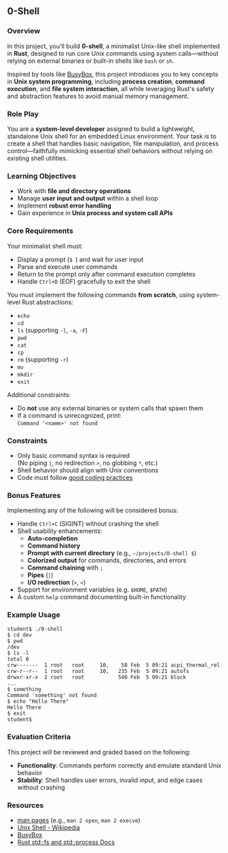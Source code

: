 ## 0-Shell

### Overview

In this project, you'll build **0-shell**, a minimalist Unix-like shell implemented in **Rust**, designed to run core Unix commands using system calls—without relying on external binaries or built-in shells like `bash` or `sh`.

Inspired by tools like [BusyBox](https://en.wikipedia.org/wiki/BusyBox), this project introduces you to key concepts in **Unix system programming**, including **process creation**, **command execution**, and **file system interaction**, all while leveraging Rust's safety and abstraction features to avoid manual memory management.

### Role Play

You are a **system-level developer** assigned to build a lightweight, standalone Unix shell for an embedded Linux environment. Your task is to create a shell that handles basic navigation, file manipulation, and process control—faithfully mimicking essential shell behaviors without relying on existing shell utilities.

### Learning Objectives

- Work with **file and directory operations**
- Manage **user input and output** within a shell loop
- Implement **robust error handling**
- Gain experience in **Unix process and system call APIs**

### Core Requirements

Your minimalist shell must:

- Display a prompt (`$ `) and wait for user input
- Parse and execute user commands
- Return to the prompt only after command execution completes
- Handle `Ctrl+D` (EOF) gracefully to exit the shell

You must implement the following commands **from scratch**, using system-level Rust abstractions:

- `echo`
- `cd`
- `ls` (supporting `-l`, `-a`, `-F`)
- `pwd`
- `cat`
- `cp`
- `rm` (supporting `-r`)
- `mv`
- `mkdir`
- `exit`

Additional constraints:

- Do **not** use any external binaries or system calls that spawn them
- If a command is unrecognized, print:  
  `Command '<name>' not found`

### Constraints

- Only basic command syntax is required  
  (No piping `|`, no redirection `>`, no globbing `*`, etc.)
- Shell behavior should align with Unix conventions
- Code must follow [good coding practices](https://public.01-edu.org/subjects/good-practices/)

### Bonus Features

Implementing any of the following will be considered bonus:

- Handle `Ctrl+C` (SIGINT) without crashing the shell
- Shell usability enhancements:
  - **Auto-completion**
  - **Command history**
  - **Prompt with current directory** (e.g., `~/projects/0-shell $`)
  - **Colorized output** for commands, directories, and errors
  - **Command chaining** with `;`
  - **Pipes** (`|`)
  - **I/O redirection** (`>`, `<`)
- Support for environment variables (e.g. `$HOME`, `$PATH`)
- A custom `help` command documenting built-in functionality

### Example Usage

```shell
student$ ./0-shell
$ cd dev
$ pwd
/dev
$ ls -l
total 0
crw-------  1 root   root     10,    58 Feb  5 09:21 acpi_thermal_rel
crw-r--r--  1 root   root     10,   235 Feb  5 09:21 autofs
drwxr-xr-x  2 root   root           540 Feb  5 09:21 block
...
$ something
Command 'something' not found
$ echo "Hello There"
Hello There
$ exit
student$
```

### Evaluation Criteria

This project will be reviewed and graded based on the following:

- **Functionality**: Commands perform correctly and emulate standard Unix behavior
- **Stability**: Shell handles user errors, invalid input, and edge cases without crashing

### Resources

- [man pages](https://man7.org/linux/man-pages/) (e.g., `man 2 open`, `man 2 execve`)
- [Unix Shell - Wikipedia](https://en.wikipedia.org/wiki/Unix_shell)
- [BusyBox](https://busybox.net/)
- [Rust std::fs and std::process Docs](https://doc.rust-lang.org/std/)
